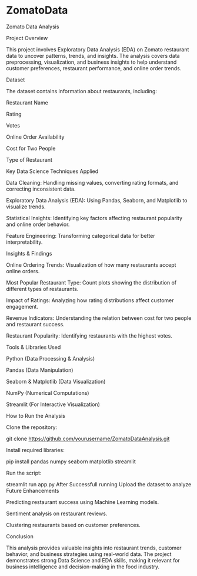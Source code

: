 # ZomatoData
Zomato Data Analysis

Project Overview

This project involves Exploratory Data Analysis (EDA) on Zomato restaurant data to uncover patterns, trends, and insights. The analysis covers data preprocessing, visualization, and business insights to help understand customer preferences, restaurant performance, and online order trends.

Dataset

The dataset contains information about restaurants, including:

Restaurant Name

Rating

Votes

Online Order Availability

Cost for Two People

Type of Restaurant

Key Data Science Techniques Applied

Data Cleaning: Handling missing values, converting rating formats, and correcting inconsistent data.

Exploratory Data Analysis (EDA): Using Pandas, Seaborn, and Matplotlib to visualize trends.

Statistical Insights: Identifying key factors affecting restaurant popularity and online order behavior.

Feature Engineering: Transforming categorical data for better interpretability.

Insights & Findings

Online Ordering Trends: Visualization of how many restaurants accept online orders.

Most Popular Restaurant Type: Count plots showing the distribution of different types of restaurants.

Impact of Ratings: Analyzing how rating distributions affect customer engagement.

Revenue Indicators: Understanding the relation between cost for two people and restaurant success.

Restaurant Popularity: Identifying restaurants with the highest votes.

Tools & Libraries Used

Python (Data Processing & Analysis)

Pandas (Data Manipulation)

Seaborn & Matplotlib (Data Visualization)

NumPy (Numerical Computations)

Streamlit (For Interactive Visualization)

How to Run the Analysis

Clone the repository:

git clone https://github.com/yourusername/ZomatoDataAnalysis.git

Install required libraries:

pip install pandas numpy seaborn matplotlib streamlit

Run the script:

streamlit run app.py
After Successfull running Upload the dataset to analyze
Future Enhancements

Predicting restaurant success using Machine Learning models.

Sentiment analysis on restaurant reviews.

Clustering restaurants based on customer preferences.

Conclusion

This analysis provides valuable insights into restaurant trends, customer behavior, and business strategies using real-world data. The project demonstrates strong Data Science and EDA skills, making it relevant for business intelligence and decision-making in the food industry.


